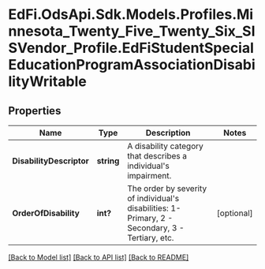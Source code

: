 # EdFi.OdsApi.Sdk.Models.Profiles.Minnesota_Twenty_Five_Twenty_Six_SISVendor_Profile.EdFiStudentSpecialEducationProgramAssociationDisabilityWritable

## Properties

Name | Type | Description | Notes
------------ | ------------- | ------------- | -------------
**DisabilityDescriptor** | **string** | A disability category that describes a individual&#39;s impairment. | 
**OrderOfDisability** | **int?** | The order by severity of individual&#39;s disabilities: 1- Primary, 2 -  Secondary, 3 - Tertiary, etc. | [optional] 

[[Back to Model list]](../README.md#documentation-for-models) [[Back to API list]](../README.md#documentation-for-api-endpoints) [[Back to README]](../README.md)

